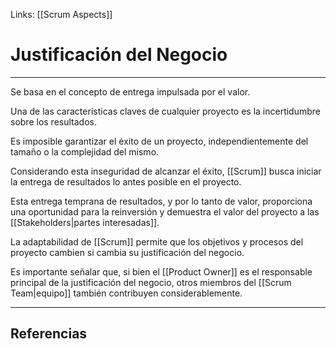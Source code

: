 Links: [[Scrum Aspects]]

# Justificación del Negocio
---

Se basa en el concepto de entrega impulsada por el valor.

Una de las características claves de cualquier proyecto es la incertidumbre sobre los resultados.

Es imposible garantizar el éxito de un proyecto, independientemente del tamaño o la complejidad del mismo.

Considerando esta inseguridad de alcanzar el éxito, [[Scrum]] busca iniciar la entrega de resultados lo antes posible en el proyecto.

Esta entrega temprana de resultados, y por lo tanto de valor, proporciona una oportunidad para la reinversión y demuestra el valor del proyecto a las [[Stakeholders|partes interesadas]].

La adaptabilidad de [[Scrum]] permite que los objetivos y procesos del proyecto cambien si cambia su justificación del negocio.

Es importante señalar que, si bien el [[Product Owner]] es el responsable principal de la justificación del negocio, otros miembros del [[Scrum Team|equipo]] también contribuyen considerablemente.

---

## Referencias